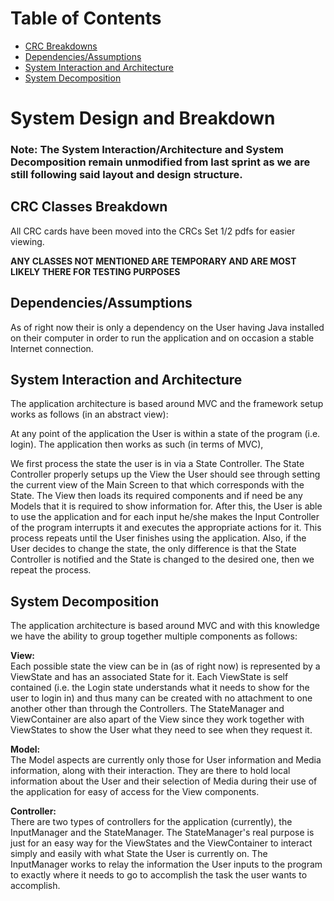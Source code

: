 # Table of Contents
* [CRC Breakdowns](#crc-classes-breakdown)
* [Dependencies/Assumptions](#dependenciesassumptions)
* [System Interaction and Architecture](#system-interaction-and-architecture)
* [System Decomposition](#system-decomposition)

# System Design and Breakdown

### Note: The System Interaction/Architecture and System Decomposition remain unmodified from last sprint as we are still following said layout and design structure.

## CRC Classes Breakdown

All CRC cards have been moved into the CRCs Set 1/2 pdfs for easier viewing.

**ANY CLASSES NOT MENTIONED ARE TEMPORARY AND ARE MOST LIKELY THERE FOR TESTING PURPOSES**

## Dependencies/Assumptions

As of right now their is only a dependency on the User having Java installed on their computer in order to run the application and
on occasion a stable Internet connection.

## System Interaction and Architecture

The application architecture is based around MVC and the framework setup works as follows (in an abstract view):

At any point of the application the User is within a state of the program (i.e. login). The application then works as such (in terms of MVC),

We first process the state the user is in via a State Controller. The State Controller properly setups up the View the User should see through
setting the current view of the Main Screen to that which corresponds with the State. The View then loads its required components and if need
be any Models that it is required to show information for. After this, the User is able to use the application and for each input he/she makes
the Input Controller of the program interrupts it and executes the appropriate actions for it. This process repeats until the User finishes using
the application. Also, if the User decides to change the state, the only difference is that the State Controller is notified and the State is changed
to the desired one, then we repeat the process.

## System Decomposition

The application architecture is based around MVC and with this knowledge we have the ability to group together multiple components as follows:

**View:**  
Each possible state the view can be in (as of right now) is represented by a ViewState and has an associated State for it. Each ViewState is
self contained (i.e. the Login state understands what it needs to show for the user to login in) and thus many can be created with no attachment
to one another other than through the Controllers. The StateManager and ViewContainer are also apart of the View since they work together
with ViewStates to show the User what they need to see when they request it.

**Model:**   
The Model aspects are currently only those for User information and Media information, along with their interaction. They are there to hold local
information about the User and their selection of Media during their use of the application for easy of access for the View components.

**Controller:**  
There are two types of controllers for the application (currently), the InputManager and the StateManager. The StateManager's real purpose is just
for an easy way for the ViewStates and the ViewContainer to interact simply and easily with what State the User is currently on. The InputManager 
works to relay the information the User inputs to the program to exactly where it needs to go to accomplish the task the user wants to accomplish.

